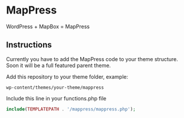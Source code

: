 MapPress
========

WordPress + MapBox = MapPress

Instructions
------------

Currently you have to add the MapPress code to your theme structure. Soon it will be a full featured parent theme.

Add this repository to your theme folder, example:
```
wp-content/themes/your-theme/mappress
```

Include this line in your functions.php file
```php
include(TEMPLATEPATH . '/mappress/mappress.php');
```
